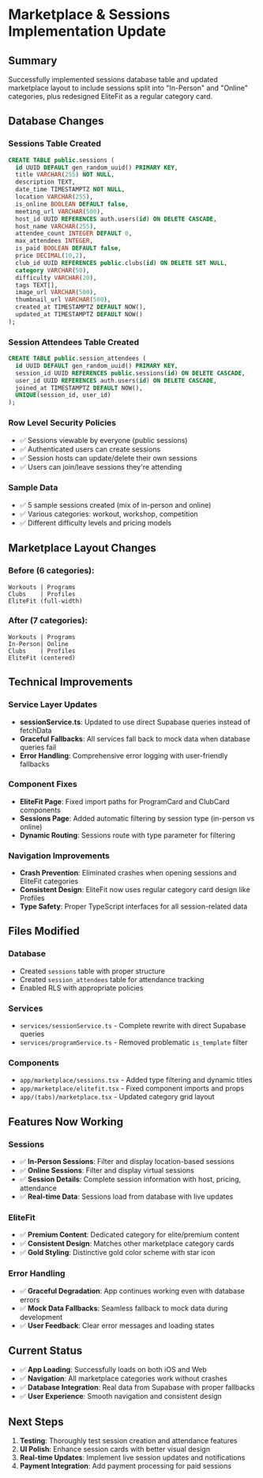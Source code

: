 # Marketplace & Sessions Implementation Update

## Summary
Successfully implemented sessions database table and updated marketplace layout to include sessions split into "In-Person" and "Online" categories, plus redesigned EliteFit as a regular category card.

## Database Changes

### Sessions Table Created
```sql
CREATE TABLE public.sessions (
  id UUID DEFAULT gen_random_uuid() PRIMARY KEY,
  title VARCHAR(255) NOT NULL,
  description TEXT,
  date_time TIMESTAMPTZ NOT NULL,
  location VARCHAR(255),
  is_online BOOLEAN DEFAULT false,
  meeting_url VARCHAR(500),
  host_id UUID REFERENCES auth.users(id) ON DELETE CASCADE,
  host_name VARCHAR(255),
  attendee_count INTEGER DEFAULT 0,
  max_attendees INTEGER,
  is_paid BOOLEAN DEFAULT false,
  price DECIMAL(10,2),
  club_id UUID REFERENCES public.clubs(id) ON DELETE SET NULL,
  category VARCHAR(50),
  difficulty VARCHAR(20),
  tags TEXT[],
  image_url VARCHAR(500),
  thumbnail_url VARCHAR(500),
  created_at TIMESTAMPTZ DEFAULT NOW(),
  updated_at TIMESTAMPTZ DEFAULT NOW()
);
```

### Session Attendees Table Created
```sql
CREATE TABLE public.session_attendees (
  id UUID DEFAULT gen_random_uuid() PRIMARY KEY,
  session_id UUID REFERENCES public.sessions(id) ON DELETE CASCADE,
  user_id UUID REFERENCES auth.users(id) ON DELETE CASCADE,
  joined_at TIMESTAMPTZ DEFAULT NOW(),
  UNIQUE(session_id, user_id)
);
```

### Row Level Security Policies
- ✅ Sessions viewable by everyone (public sessions)
- ✅ Authenticated users can create sessions
- ✅ Session hosts can update/delete their own sessions
- ✅ Users can join/leave sessions they're attending

### Sample Data
- ✅ 5 sample sessions created (mix of in-person and online)
- ✅ Various categories: workout, workshop, competition
- ✅ Different difficulty levels and pricing models

## Marketplace Layout Changes

### Before (6 categories):
```
Workouts | Programs
Clubs    | Profiles  
EliteFit (full-width)
```

### After (7 categories):
```
Workouts | Programs
In-Person| Online
Clubs    | Profiles
EliteFit (centered)
```

## Technical Improvements

### Service Layer Updates
- **sessionService.ts**: Updated to use direct Supabase queries instead of fetchData
- **Graceful Fallbacks**: All services fall back to mock data when database queries fail
- **Error Handling**: Comprehensive error logging with user-friendly fallbacks

### Component Fixes
- **EliteFit Page**: Fixed import paths for ProgramCard and ClubCard components
- **Sessions Page**: Added automatic filtering by session type (in-person vs online)
- **Dynamic Routing**: Sessions route with type parameter for filtering

### Navigation Improvements
- **Crash Prevention**: Eliminated crashes when opening sessions and EliteFit categories
- **Consistent Design**: EliteFit now uses regular category card design like Profiles
- **Type Safety**: Proper TypeScript interfaces for all session-related data

## Files Modified

### Database
- Created `sessions` table with proper structure
- Created `session_attendees` table for attendance tracking
- Enabled RLS with appropriate policies

### Services
- `services/sessionService.ts` - Complete rewrite with direct Supabase queries
- `services/programService.ts` - Removed problematic `is_template` filter

### Components
- `app/marketplace/sessions.tsx` - Added type filtering and dynamic titles
- `app/marketplace/elitefit.tsx` - Fixed component imports and props
- `app/(tabs)/marketplace.tsx` - Updated category grid layout

## Features Now Working

### Sessions
- ✅ **In-Person Sessions**: Filter and display location-based sessions
- ✅ **Online Sessions**: Filter and display virtual sessions
- ✅ **Session Details**: Complete session information with host, pricing, attendance
- ✅ **Real-time Data**: Sessions load from database with live updates

### EliteFit
- ✅ **Premium Content**: Dedicated category for elite/premium content
- ✅ **Consistent Design**: Matches other marketplace category cards
- ✅ **Gold Styling**: Distinctive gold color scheme with star icon

### Error Handling
- ✅ **Graceful Degradation**: App continues working even with database errors
- ✅ **Mock Data Fallbacks**: Seamless fallback to mock data during development
- ✅ **User Feedback**: Clear error messages and loading states

## Current Status
- ✅ **App Loading**: Successfully loads on both iOS and Web
- ✅ **Navigation**: All marketplace categories work without crashes
- ✅ **Database Integration**: Real data from Supabase with proper fallbacks
- ✅ **User Experience**: Smooth navigation and consistent design

## Next Steps
1. **Testing**: Thoroughly test session creation and attendance features
2. **UI Polish**: Enhance session cards with better visual design
3. **Real-time Updates**: Implement live session updates and notifications
4. **Payment Integration**: Add payment processing for paid sessions
